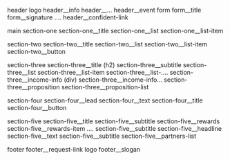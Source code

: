 header
logo
  header__info
  header__...
  header__event
form
  form__title
  form__signature
  ....
 header__confident-link

main
section-one
  section-one__title
  section-one__list
  section-one__list-item

section-two
  section-two__title
  section-two__list
  section-two__list-item
  section-two__button

section-three
  section-three__title (h2)
  section-three__subtitle
  section-three__list
  section-three__list-item
  section-three__list-....
  section-three__income-info (div)
  section-three__income-info...
  section-three__proposition
  section-three__proposition-list


section-four
  section-four__lead
  section-four__text
  section-four__title
  section-four__button

section-five
  section-five__title
  section-five__subtitle
  section-five__rewards
  section-five__rewards-item
  ....
  section-five__subtitle
  section-five__headline
  section-five__text
  section-five__subtitle
  section-five__partners-list

footer
  footer__request-link
logo
  footer__slogan


  




